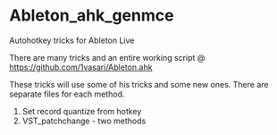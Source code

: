 # Ableton_ahk_genmce
Autohotkey tricks for Ableton Live

There are many tricks and an entire working script @
https://github.com/1vasari/Ableton.ahk

These tricks will use some of his tricks and some new ones.
There are separate files for each method.

1. Set record quantize from hotkey
2. VST_patchchange - two methods


